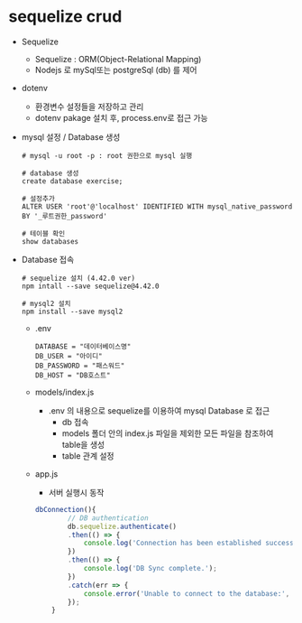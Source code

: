 # sequelize crud

- Sequelize
  - Sequelize : ORM(Object-Relational Mapping)
  - Nodejs 로 mySql또는 postgreSql (db) 를 제어

- dotenv
  - 환경변수 설정들을 저장하고 관리
  - dotenv pakage 설치 후, process.env로 접근 가능

- mysql 설정 / Database 생성

  ```mysql
  # mysql -u root -p : root 권한으로 mysql 실행
  
  # database 생성
  create database exercise;
  
  # 설정추가
  ALTER USER 'root'@'localhost' IDENTIFIED WITH mysql_native_password BY '_루트권한_password'
  
  # 테이블 확인
  show databases
  ```

* Database 접속

  ```shell
  # sequelize 설치 (4.42.0 ver)
  npm intall --save sequelize@4.42.0
  
  # mysql2 설치
  npm install --save mysql2
  ```

  * .env

    ```
    DATABASE = "데이터베이스명"
    DB_USER = "아이디"
    DB_PASSWORD = "패스워드"
    DB_HOST = "DB호스트"
    ```

  * models/index.js

    * .env 의 내용으로 sequelize를 이용하여 mysql Database 로 접근
      * db 접속
      * models 폴더 안의 index.js 파일을 제외한 모든 파일을 참조하여 table을 생성
      * table 관계 설정

  * app.js

    * 서버 실행시 동작

    ```javascript
    dbConnection(){
            // DB authentication
            db.sequelize.authenticate()
            .then(() => {
                console.log('Connection has been established successfully.');
            })
            .then(() => {
                console.log('DB Sync complete.');
            })
            .catch(err => {
                console.error('Unable to connect to the database:', err);
            });
        }
    ```

    